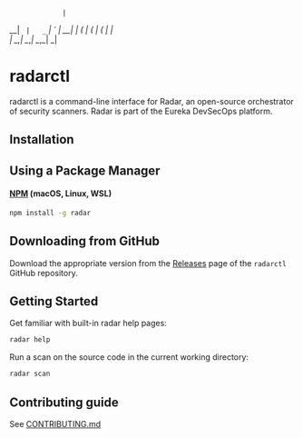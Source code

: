                  |             
  __|  _` |   _` |   _` |   __|
 |    (   |  (   |  (   |  |   
_|   \__,_| \__,_| \__,_| _|   

# radarctl

radarctl is a command-line interface for Radar, an open-source orchestrator of security scanners. Radar is part of the Eureka DevSecOps platform.

## Installation

## Using a Package Manager

#### [NPM](https://npmjs.com) (macOS, Linux, WSL)

```bash
npm install -g radar
```

## Downloading from GitHub

Download the appropriate version from the [Releases](https://github.com/eurekadevsecops/radarctl/releases) page of the `radarctl` GitHub repository.

## Getting Started

Get familiar with built-in radar help pages:

```bash
radar help
```

Run a scan on the source code in the current working directory:

```bash
radar scan
```

## Contributing guide
See [CONTRIBUTING.md](./CONTRIBUTING.md)
